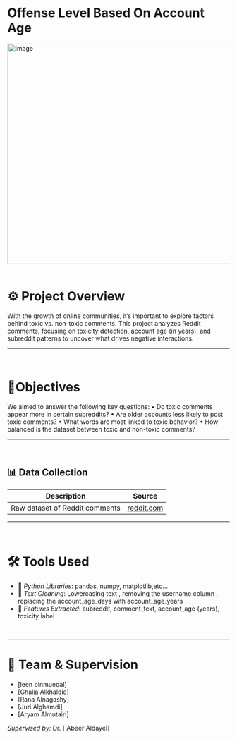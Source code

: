 
# Offense Level Based On Account Age


<img width="600" height="500" alt="image" src="https://github.com/user-attachments/assets/7ebcfcb4-4bd2-4bd4-9bb4-ca2df1eae2ca" />

<br>
<br>

# ⚙ Project Overview
With the growth of online communities, it’s important to explore factors behind toxic vs. non-toxic comments.
This project analyzes Reddit comments, focusing on toxicity detection, account age (in years), and subreddit patterns to uncover what drives negative interactions.

***
<br>

# 💎Objectives

We aimed to answer the following key questions:
	•	Do toxic comments appear more in certain subreddits?
	•	Are older accounts less likely to post toxic comments?
	•	What words are most linked to toxic behavior?
	•	How balanced is the dataset between toxic and non-toxic comments?

***
<br>

## 📊 Data Collection
| Description                     | Source            |
|---------------------------------|-------------------|
| Raw dataset of Reddit comments  | [reddit.com](reddit.com)  |

---
<br>

# 🛠️ Tools Used
- 🐍 *Python Libraries*: pandas, numpy, matplotlib,etc... 
- 🧹 *Text Cleaning*:  Lowercasing text  , removing the username column , replacing the account_age_days with account_age_years 
- 🔎 *Features Extracted*: subreddit, comment_text, account_age (years), toxicity label

<br>

---


# 👥 Team & Supervision

- [leen binmueqal]  
- [Ghalia Alkhaldie]  
- [Rana Alnagashy]  
- [Juri Alghamdi]  
- [Aryam Almutairi]  

*Supervised by:* Dr. [ Abeer Aldayel]

